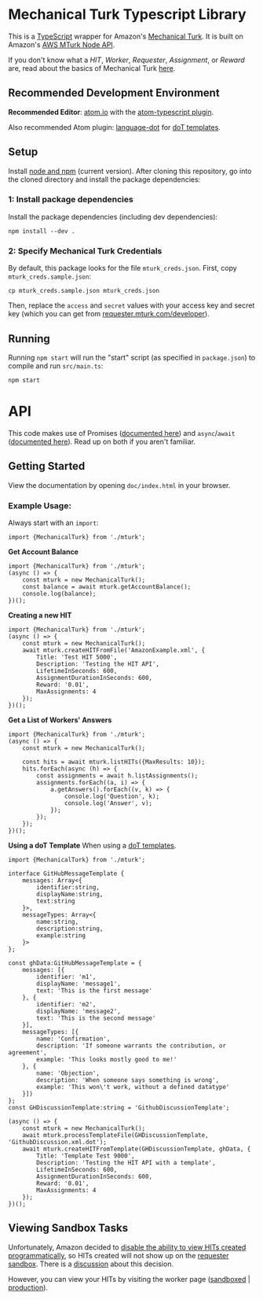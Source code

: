 # Mechanical Turk Typescript Library
This is a [TypeScript](https://www.typescriptlang.org/) wrapper for Amazon's [Mechanical Turk](https://www.mturk.com/). It is built on Amazon's [AWS MTurk Node API](https://docs.aws.amazon.com/AWSJavaScriptSDK/latest/AWS/MTurk.html).

If you don't know what a *HIT*, *Worker*, *Requester*, *Assignment*, or *Reward* are, read about the basics of Mechanical Turk [here](https://docs.aws.amazon.com/AWSMechTurk/latest/AWSMechanicalTurkGettingStartedGuide/SvcIntro.html).

## Recommended Development Environment

**Recommended Editor**: [atom.io](https://atom.io/) with the [atom-typescript plugin](https://atom.io/packages/atom-typescript).

Also recommended Atom plugin: [language-dot](https://atom.io/packages/language-dot) for [doT templates](http://olado.github.io/doT/index.html).

## Setup
Install [node and npm](https://nodejs.org/en/) (current version). After cloning this repository, go into the cloned directory and install the package dependencies:

### 1: Install package dependencies
Install the package dependencies (including dev dependencies):
```
npm install --dev .
```

### 2: Specify Mechanical Turk Credentials
By default, this package looks for the file `mturk_creds.json`. First, copy `mturk_creds.sample.json`:
```
cp mturk_creds.sample.json mturk_creds.json
```

Then, replace the `access` and `secret` values with your access key and secret key (which you can get from [requester.mturk.com/developer](https://requester.mturk.com/developer)).

## Running
Running `npm start` will run the "start" script (as specified in `package.json`) to compile and run `src/main.ts`:
```
npm start
```

# API
This code makes use of Promises ([documented here](https://developers.google.com/web/fundamentals/primers/promises)) and `async`/`await` ([documented here](https://developers.google.com/web/fundamentals/primers/async-functions)). Read up on both if you aren't familiar.


## Getting Started
View the documentation by opening `doc/index.html` in your browser.

### Example Usage:
Always start with an `import`:
```
import {MechanicalTurk} from './mturk';
```

**Get Account Balance**
```
import {MechanicalTurk} from './mturk';
(async () => {
    const mturk = new MechanicalTurk();
    const balance = await mturk.getAccountBalance();
    console.log(balance);
})();
```

**Creating a new HIT**
```
import {MechanicalTurk} from './mturk';
(async () => {
    const mturk = new MechanicalTurk();
    await mturk.createHITFromFile('AmazonExample.xml', {
        Title: 'Test HIT 5000',
        Description: 'Testing the HIT API',
        LifetimeInSeconds: 600,
        AssignmentDurationInSeconds: 600,
        Reward: '0.01',
        MaxAssignments: 4
    });
})();
```

**Get a List of Workers' Answers**
```
import {MechanicalTurk} from './mturk';
(async () => {
    const mturk = new MechanicalTurk();

    const hits = await mturk.listHITs({MaxResults: 10});
    hits.forEach(async (h) => {
        const assignments = await h.listAssignments();
        assignments.forEach((a, i) => {
            a.getAnswers().forEach((v, k) => {
                console.log('Question', k);
                console.log('Answer', v);
            });
        });
    });
})();
```

**Using a doT Template**
When using a [doT templates](http://olado.github.io/doT/index.html).
```
import {MechanicalTurk} from './mturk';

interface GitHubMessageTemplate {
    messages: Array<{
        identifier:string,
        displayName:string,
        text:string
    }>,
    messageTypes: Array<{
        name:string,
        description:string,
        example:string
    }>
};

const ghData:GitHubMessageTemplate = {
    messages: [{
        identifier: 'm1',
        displayName: 'message1',
        text: 'This is the first message'
    }, {
        identifier: 'm2',
        displayName: 'message2',
        text: 'This is the second message'
    }],
    messageTypes: [{
        name: 'Confirmation',
        description: 'If someone warrants the contribution, or agreement',
        example: 'This looks mostly good to me!'
    }, {
        name: 'Objection',
        description: 'When someone says something is wrong',
        example: 'This won\'t work, without a defined datatype'
    }])
};
const GHDiscussionTemplate:string = 'GithubDiscussionTemplate';

(async () => {
    const mturk = new MechanicalTurk();
    await mturk.processTemplateFile(GHDiscussionTemplate, 'GithubDiscussion.xml.dot');
    await mturk.createHITFromTemplate(GHDiscussionTemplate, ghData, {
        Title: 'Template Test 9000',
        Description: 'Testing the HIT API with a template',
        LifetimeInSeconds: 600,
        AssignmentDurationInSeconds: 600,
        Reward: '0.01',
        MaxAssignments: 4
    });
})();
```

## Viewing Sandbox Tasks
Unfortunately, Amazon decided to [disable the ability to view HITs created programmatically](https://blog.mturk.com/upcoming-changes-to-the-mturk-requester-website-and-questionform-data-format-f7c3238be58c), so HITs created will not show up on the [requester sandbox](https://requestersandbox.mturk.com/manage). There is a [discussion](https://forums.aws.amazon.com/thread.jspa?messageID=814849&tstart=0) about this decision.

However, you can view your HITs by visiting the worker page ([sandboxed](https://workersandbox.mturk.com/) | [production](https://worker.mturk.com/)).
